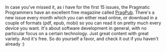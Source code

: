 In case you've missed it, as i have for the first 15 issues, the Pragmatic Programmers have an excellent free magazine called <a href="http://www.pragprog.com/magazines">PragPub</a>.  There's a new issue every month which you can either read online, or download in a couple of formats (pdf, epub, mobi) so you can read it on pretty much every device you want. It's about software development in general, with no particular focus on a certain technology.  Just great content with great variety. And it's free.  So do yourself a favor, and check it out if you haven't already :)